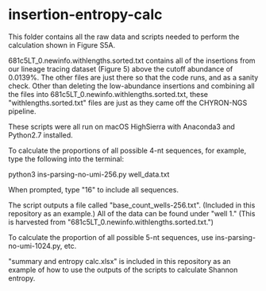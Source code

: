 # insertion-entropy-calc
This folder contains all the raw data and scripts needed to perform the calculation shown in Figure S5A.

681c5LT_0.newinfo.withlengths.sorted.txt contains all of the insertions from our lineage tracing dataset (Figure 5)
above the cutoff abundance of 0.0139%. The other files are just there so that the code runs, and as a sanity check.
Other than deleting the low-abundance insertions and combining all the files into 
681c5LT_0.newinfo.withlengths.sorted.txt, these "withlengths.sorted.txt" files are just as they came off the 
CHYRON-NGS pipeline.

These scripts were all run on macOS HighSierra with Anaconda3 and Python2.7 installed.

To calculate the proportions of all possible 4-nt sequences, for example, type the following into the terminal:

python3 ins-parsing-no-umi-256.py well_data.txt

When prompted, type "16" to include all sequences.

The script outputs a file called "base_count_wells-256.txt". (Included in this repository as an example.) All of the
data can be found under "well 1." (This is harvested from "681c5LT_0.newinfo.withlengths.sorted.txt.") 

To calculate the proportion of all possible 5-nt sequences, use ins-parsing-no-umi-1024.py, etc.

"summary and entropy calc.xlsx" is included in this repository as an example of how to use the outputs of the scripts
to calculate Shannon entropy.
